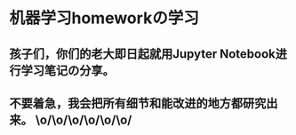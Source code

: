 # 机器学习homeworkの学习
## 孩子们，你们的老大即日起就用Jupyter Notebook进行学习笔记の分享。
## 不要着急，我会把所有细节和能改进的地方都研究出来。 \o/\o/\o/\o/\o/\o/
